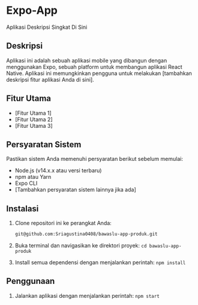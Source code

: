 # Expo-App

Aplikasi Deskripsi Singkat Di Sini

## Deskripsi

Aplikasi ini adalah sebuah aplikasi mobile yang dibangun dengan menggunakan Expo, sebuah platform untuk membangun aplikasi React Native. Aplikasi ini memungkinkan pengguna untuk melakukan [tambahkan deskripsi fitur aplikasi Anda di sini].

## Fitur Utama

- [Fitur Utama 1]
- [Fitur Utama 2]
- [Fitur Utama 3]

## Persyaratan Sistem

Pastikan sistem Anda memenuhi persyaratan berikut sebelum memulai:

- Node.js (v14.x.x atau versi terbaru)
- npm atau Yarn
- Expo CLI
- [Tambahkan persyaratan sistem lainnya jika ada]

## Instalasi

1. Clone repositori ini ke perangkat Anda:

   ```bash
   git@github.com:Sriagustina0408/bawaslu-app-produk.git
   ```
2. Buka terminal dan navigasikan ke direktori proyek:
   ```cd bawaslu-app-produk```

3. Install semua dependensi dengan menjalankan perintah:
   ```npm install```

## Penggunaan
1. Jalankan aplikasi dengan menjalankan perintah:
   ```npm start```


